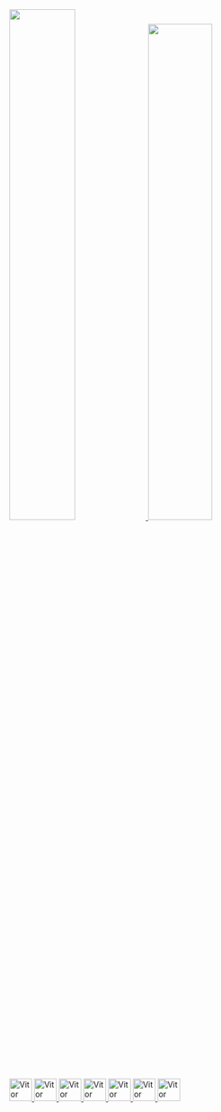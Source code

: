 <div>
    <a href="https://github.com/VitorEmerique">
    <img  width="48.2%" src="https://github-readme-stats.vercel.app/api?username=VitorEmerique&show_icons=true&theme=radical&include_all_commits=true&count_private=true&border_radius=0"/>
    <img width="47.5%" src="https://github-readme-stats.vercel.app/api/top-langs/?username=VitorEmerique&layout=compact&langs_count=7&border_radius=0&theme=radical"/>
   
        
        
</div>
   
<div style = "display: inline_block"><br>    
<img aling ="center" alt = "Vitor Java"  width = "40px"  style ="diplay:block;margin-left:auto;margin-rigth:auto;"  src="https://cdn.jsdelivr.net/gh/devicons/devicon/icons/java/java-original.svg"/>
  
<img aling ="right" alt = "Vitor react"  width = "40px"  style ="diplay:block;margin-left:auto;margin-rigth:auto;"  src="https://cdn.jsdelivr.net/gh/devicons/devicon/icons/react/react-original-wordmark.svg"/>
    <img aling ="right" alt = "Vitor react"  width = "40px"  style ="diplay:block;margin-left:auto;margin-rigth:auto;"  src="https://cdn.jsdelivr.net/gh/devicons/devicon/icons/spring/spring-original.svg"/>
    <img aling ="right" alt = "Vitor react"  width = "40px"  style ="diplay:block;margin-left:auto;margin-rigth:auto;"  src="https://cdn.jsdelivr.net/gh/devicons/devicon/icons/html5/html5-original.svg"/>
    <img aling ="right" alt = "Vitor react"  width = "40px"  style ="diplay:block;margin-left:auto;margin-rigth:auto;"  src="https://cdn.jsdelivr.net/gh/devicons/devicon/icons/typescript/typescript-original.svg"/>
     <img aling ="right" alt = "Vitor react"  width = "40px"  style ="diplay:block;margin-left:auto;margin-rigth:auto;"  src="https://cdn.jsdelivr.net/gh/devicons/devicon/icons/css3/css3-original.svg"/>
    <img aling ="right" alt = "Vitor react"  width = "40px"  style ="diplay:block;margin-left:auto;margin-rigth:auto;"  src="https://cdn.jsdelivr.net/gh/devicons/devicon/icons/bootstrap/bootstrap-plain.svg"/>
    

   

    
 
    
    
 </div> 
    
